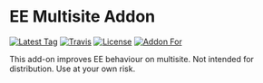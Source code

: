EE Multisite Addon
=========
[![Latest Tag](https://img.shields.io/github/tag/eventespresso/event-espresso-core.svg?style=flat&label=Latest%20Tag)](https://github.com/eventespresso/eea-multisite/releases)
[![Travis](https://img.shields.io/travis/rust-lang/rust.svg)](https://github.com/eventespresso/eea-multisite)
[![License](https://img.shields.io/badge/License-GPLv2-blue.svg?style=flat)](https://www.gnu.org/licenses/gpl-2.0.html)
[![Addon For](https://img.shields.io/badge/Event%20Espresso-blue.svg?style=flat)](httsp://github.com/eventespresso/event-espresso-core)

This add-on improves EE behaviour on multisite. Not intended for distribution. Use at your own risk.

